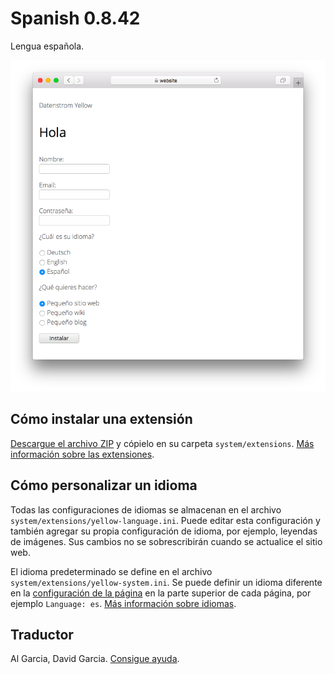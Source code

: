 # Spanish 0.8.42

Lengua española.

<p align="center"><img src="spanish-screenshot.png?raw=true" alt="Captura de pantalla"></p>

## Cómo instalar una extensión

[Descargue el archivo ZIP](https://github.com/datenstrom/yellow-extensions/raw/main/downloads/spanish.zip) y cópielo en su carpeta `system/extensions`. [Más información sobre las extensiones](https://github.com/annaesvensson/yellow-update).

## Cómo personalizar un idioma

Todas las configuraciones de idiomas se almacenan en el archivo `system/extensions/yellow-language.ini`. Puede editar esta configuración y también agregar su propia configuración de idioma, por ejemplo, leyendas de imágenes. Sus cambios no se sobrescribirán cuando se actualice el sitio web.

El idioma predeterminado se define en el archivo `system/extensions/yellow-system.ini`. Se puede definir un idioma diferente en la [configuración de la página](https://github.com/annaesvensson/yellow-core#settings-page) en la parte superior de cada página, por ejemplo `Language: es`. [Más información sobre idiomas](https://datenstrom.se/yellow/help/how-to-customise-a-language).

## Traductor

Al Garcia, David Garcia. [Consigue ayuda](https://datenstrom.se/yellow/help/).
